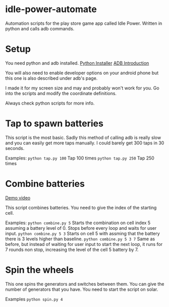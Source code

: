 # idle-power-automate
Automation scripts for the play store game app called Idle Power. Written in python and calls adb commands.

# Setup
You need python and adb installed.
[Python Installer](https://www.python.org/downloads/)
[ADB Introduction](https://developer.android.com/tools/adb)

You will also need to enable developer options on your android phone but this one is also described under adb's page.

I made it for my screen size and may and probably won't work for you. Go into the scripts and modify the coordinate definitions.

Always check python scripts for more info.

# Tap to spawn batteries
This script is the most basic. Sadly this method of calling adb is really slow and you can easily get more taps manually. I could barely get 300 taps in 30 seconds.

Examples:
```python tap.py 100```
Tap 100 times
```python tap.py 250```
Tap 250 times

# Combine batteries
[Demo video](https://youtu.be/bQ8E7XuEgXQ)

This script combines batteries. You need to give the index of the starting cell.

Examples:
```python combine.py 5```
Starts the combination on cell index 5 assuming a battery level of 0. Stops before every loop and waits for user input.
```python combine.py 5 3```
Starts on cell 5 with assming that the battery there is 3 levels higher than baseline.
```python combine.py 5 3 7```
Same as before, but instead of waiting for user input to start the next loop, it runs for 7 rounds non stop, increasing the level of the cell 5 battery by 7.

# Spin the wheels
This one spins the generators and switches between them. You can give the number of generators that you have. You need to start the script on solar.

Examples
```python spin.py 4```

